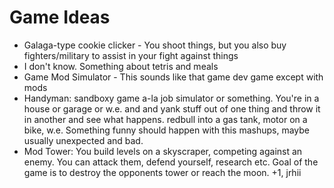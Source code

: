 # Game Ideas

 - Galaga-type cookie clicker - You shoot things, but you also buy fighters/military to assist in your fight against things
 - I don't know.  Something about tetris and meals
 - Game Mod Simulator - This sounds like that game dev game except with mods
 - Handyman: sandboxy game a-la job simulator or something.  You're in a house or garage or w.e. and and yank stuff out of one thing and throw it in another and see what happens.  redbull into a gas tank, motor on a bike, w.e.  Something funny should happen with this mashups, maybe usually unexpected and bad.
 - Mod Tower: You build levels on a skyscraper, competing against an enemy.  You can attack them, defend yourself, research etc.  Goal of the game is to destroy the opponents tower or reach the moon. +1, jrhii
